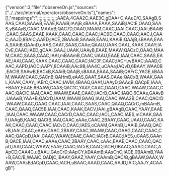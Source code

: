 {"version":3,"file":"observeOn.js","sources":["../../src/internal/operators/observeOn.ts"],"names":[],"mappings":";;;;;;;;;;;;;;;AAEA,4CAA2C;AAE3C,gDAA+C;AAuD/C,SAAgB,SAAS,CAAI,SAAwB,EAAE,KAAiB;IAAjB,sBAAA,EAAA,SAAiB;IACtE,OAAO,SAAS,yBAAyB,CAAC,MAAqB;QAC7D,OAAO,MAAM,CAAC,IAAI,CAAC,IAAI,iBAAiB,CAAC,SAAS,EAAE,KAAK,CAAC,CAAC,CAAC;IAC9D,CAAC,CAAC;AACJ,CAAC;AAJD,8BAIC;AAED;IACE,2BAAoB,SAAwB,EAAU,KAAiB;QAAjB,sBAAA,EAAA,SAAiB;QAAnD,cAAS,GAAT,SAAS,CAAe;QAAU,UAAK,GAAL,KAAK,CAAY;IACvE,CAAC;IAED,gCAAI,GAAJ,UAAK,UAAyB,EAAE,MAAW;QACzC,OAAO,MAAM,CAAC,SAAS,CAAC,IAAI,mBAAmB,CAAC,UAAU,EAAE,IAAI,CAAC,SAAS,EAAE,IAAI,CAAC,KAAK,CAAC,CAAC,CAAC;IAC3F,CAAC;IACH,wBAAC;AAAD,CAAC,AAPD,IAOC;AAPY,8CAAiB;AAc9B;IAA4C,uCAAa;IAQvD,6BAAY,WAA0B,EAClB,SAAwB,EACxB,KAAiB;QAAjB,sBAAA,EAAA,SAAiB;QAFrC,YAGE,kBAAM,WAAW,CAAC,SACnB;QAHmB,eAAS,GAAT,SAAS,CAAe;QACxB,WAAK,GAAL,KAAK,CAAY;;IAErC,CAAC;IAVM,4BAAQ,GAAf,UAAyD,GAAqB;QACpE,IAAA,+BAAY,EAAE,6BAAW,CAAS;QAC1C,YAAY,CAAC,OAAO,CAAC,WAAW,CAAC,CAAC;QAClC,IAAI,CAAC,WAAW,EAAE,CAAC;IACrB,CAAC;IAQO,6CAAe,GAAvB,UAAwB,YAA+B;QACrD,IAAM,WAAW,GAAG,IAAI,CAAC,WAA2B,CAAC;QACrD,WAAW,CAAC,GAAG,CAAC,IAAI,CAAC,SAAS,CAAC,QAAQ,CACrC,mBAAmB,CAAC,QAAQ,EAC5B,IAAI,CAAC,KAAK,EACV,IAAI,gBAAgB,CAAC,YAAY,EAAE,IAAI,CAAC,WAAW,CAAC,CACrD,CAAC,CAAC;IACL,CAAC;IAES,mCAAK,GAAf,UAAgB,KAAQ;QACtB,IAAI,CAAC,eAAe,CAAC,2BAAY,CAAC,UAAU,CAAC,KAAK,CAAC,CAAC,CAAC;IACvD,CAAC;IAES,oCAAM,GAAhB,UAAiB,GAAQ;QACvB,IAAI,CAAC,eAAe,CAAC,2BAAY,CAAC,WAAW,CAAC,GAAG,CAAC,CAAC,CAAC;QACpD,IAAI,CAAC,WAAW,EAAE,CAAC;IACrB,CAAC;IAES,uCAAS,GAAnB;QACE,IAAI,CAAC,eAAe,CAAC,2BAAY,CAAC,cAAc,EAAE,CAAC,CAAC;QACpD,IAAI,CAAC,WAAW,EAAE,CAAC;IACrB,CAAC;IACH,0BAAC;AAAD,CAAC,AApCD,CAA4C,uBAAU,GAoCrD;AApCY,kDAAmB;AAsChC;IACE,0BAAmB,YAA+B,EAC/B,WAAiC;QADjC,iBAAY,GAAZ,YAAY,CAAmB;QAC/B,gBAAW,GAAX,WAAW,CAAsB;IACpD,CAAC;IACH,uBAAC;AAAD,CAAC,AAJD,IAIC;AAJY,4CAAgB"}
                                                                                                                                                                                                                                                                                                                                                                                                                                                                                                                                                                                                                                                                                                                                                                                                                                                                                                                                                                                                                                                                                                                                                                                                                                                                                                                                                                                                                                                                                                                   